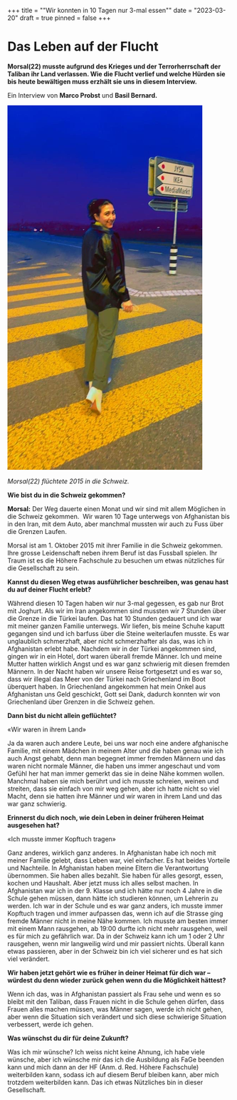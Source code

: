 +++
title = "\"Wir konnten in 10 Tagen nur 3-mal essen\""
date = "2023-03-20"
draft = true
pinned = false
+++
# Das Leben auf der Flucht

**Morsal(22) musste aufgrund des Krieges und der Terrorherrschaft der Taliban ihr Land verlassen. Wie die Flucht verlief und welche Hürden sie bis heute bewältigen muss erzhält sie uns in diesem Interview.**

Ein Interview von **Marco Probst** und **Basil Bernard.**

![](morsal-bild-resized.png)

*Morsal(22) flüchtete 2015 in die Schweiz.*

**Wie bist du in die Schweiz gekommen?**

**Morsal:** Der Weg dauerte einen Monat und wir sind mit allem Möglichen in die Schweiz gekommen.  Wir waren 10 Tage unterwegs von Afghanistan bis in den Iran, mit dem Auto, aber manchmal mussten wir auch zu Fuss über die Grenzen Laufen.



Morsal ist am 1. Oktober 2015 mit ihrer Familie in die Schweiz gekommen. Ihre grosse Leidenschaft neben ihrem Beruf ist das Fussball spielen.  Ihr Traum ist es die Höhere Fachschule zu besuchen um etwas nützliches für die Gesellschaft zu sein.



**Kannst du diesen Weg etwas ausführlicher beschreiben, was genau hast du auf deiner Flucht erlebt?**

Während diesen 10 Tagen haben wir nur 3-mal gegessen, es gab nur Brot mit Joghurt. Als wir im Iran angekommen sind mussten wir 7 Stunden über die Grenze in die Türkei laufen. Das hat 10 Stunden gedauert und ich war mit meiner ganzen Familie unterwegs. Wir liefen, bis meine Schuhe kaputt gegangen sind und ich barfuss über die Steine weiterlaufen musste. Es war unglaublich schmerzhaft, aber nicht schmerzhafter als das, was ich in Afghanistan erlebt habe. Nachdem wir in der Türkei angekommen sind, gingen wir in ein Hotel, dort waren überall fremde Männer. Ich und meine Mutter hatten wirklich Angst und es war ganz schwierig mit diesen fremden Männern. In der Nacht haben wir unsere Reise fortgesetzt und es war so, dass wir illegal das Meer von der Türkei nach Griechenland im Boot überquert haben. In Griechenland angekommen hat mein Onkel aus Afghanistan uns Geld geschickt, Gott sei Dank, dadurch konnten wir von Griechenland über Grenzen in die Schweiz gehen.

**Dann bist du nicht allein geflüchtet?**

«Wir waren in ihrem Land»

Ja da waren auch andere Leute, bei uns war noch eine andere afghanische Familie, mit einem Mädchen in meinem Alter und die haben genau wie ich auch Angst gehabt, denn man begegnet immer fremden Männern und das waren nicht normale Männer, die haben uns immer angeschaut und vom Gefühl her hat man immer gemerkt das sie in deine Nähe kommen wollen. Manchmal haben sie mich berührt und ich musste schreien, weinen und streiten, dass sie einfach von mir weg gehen, aber ich hatte nicht so viel Macht, denn sie hatten ihre Männer und wir waren in ihrem Land und das war ganz schwierig.

**Erinnerst du dich noch, wie dein Leben in deiner früheren Heimat ausgesehen hat?**

«Ich musste immer Kopftuch tragen»

Ganz anderes, wirklich ganz anderes. In Afghanistan habe ich noch mit meiner Familie gelebt, dass Leben war, viel einfacher. Es hat beides Vorteile und Nachteile. In Afghanistan haben meine Eltern die Verantwortung übernommen. Sie haben alles bezahlt. Sie haben für alles gesorgt, essen, kochen und Haushalt. Aber jetzt muss ich alles selbst machen. In Afghanistan war ich in der 9. Klasse und ich hätte nur noch 4 Jahre in die Schule gehen müssen, dann hätte ich studieren können, um Lehrerin zu werden. Ich war in der Schule und es war ganz anders, ich musste immer Kopftuch tragen und immer aufpassen das, wenn ich auf die Strasse ging fremde Männer nicht in meine Nähe kommen. Ich musste am besten immer mit einem Mann rausgehen, ab 19:00 durfte ich nicht mehr rausgehen, weil es für mich zu gefährlich war. Da in der Schweiz kann ich um 1 oder 2 Uhr rausgehen, wenn mir langweilig wird und mir passiert nichts. Überall kann etwas passieren, aber in der Schweiz bin ich viel sicherer und es hat sich viel verändert.

**Wir haben jetzt gehört wie es früher in deiner Heimat für dich war – würdest du denn wieder zurück gehen wenn du die Möglichkeit hättest?**

Wenn ich das, was in Afghanistan passiert als Frau sehe und wenn es so bleibt mit den Taliban, dass Frauen nicht in die Schule gehen dürfen, dass Frauen alles machen müssen, was Männer sagen, werde ich nicht gehen, aber wenn die Situation sich verändert und sich diese schwierige Situation verbessert, werde ich gehen.

**Was wünschst du dir für deine Zukunft?**

Was ich mir wünsche? Ich weiss nicht keine Ahnung, ich habe viele wünsche, aber ich wünsche mir das ich die Ausbildung als FaGe beenden kann und mich dann an der HF (Anm. d. Red. Höhere Fachschule) weiterbilden kann, sodass ich auf diesem Beruf bleiben kann, aber mich trotzdem weiterbilden kann. Das ich etwas Nützliches bin in dieser Gesellschaft.